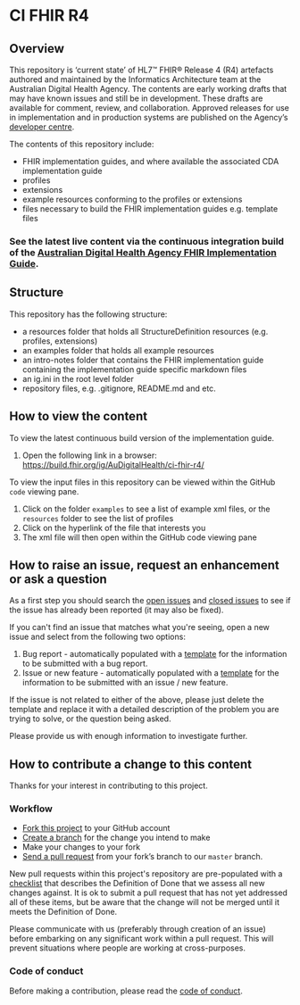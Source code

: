 # CI FHIR R4 

## Overview
This repository is ‘current state’ of HL7™ FHIR® Release 4 (R4) artefacts authored and maintained by the Informatics Architecture team at the Australian Digital Health Agency. The contents are early working drafts that may have known issues and still be in development. These drafts are available for comment, review, and collaboration. Approved releases for use in implementation and in production systems are published on the Agency’s [developer centre]( https://developer.digitalhealth.gov.au/).

The contents of this repository include:
- FHIR implementation guides, and where available the associated CDA implementation guide
- profiles
- extensions
- example resources conforming to the profiles or extensions
- files necessary to build the FHIR implementation guides e.g. template files
 
### See the latest live content via the continuous integration build of the [Australian Digital Health Agency FHIR Implementation Guide](https://build.fhir.org/ig/AuDigitalHealth/ci-fhir-r4/).

## Structure
This repository has the following structure: 
- a resources folder that holds all StructureDefinition resources (e.g. profiles, extensions)
- an examples folder that holds all example resources
- an intro-notes  folder that contains the FHIR implementation guide containing the implementation guide specific markdown files
- an ig.ini in the root level folder
- repository files, e.g. .gitignore, README.md and etc.
 
## How to view the content
To view the latest continuous build version of the implementation guide.
1. Open the following link in a browser: https://build.fhir.org/ig/AuDigitalHealth/ci-fhir-r4/

To view the input files in this repository can be viewed within the GitHub `code` viewing pane.
1. Click on the folder `examples` to see a list of example xml files, or the `resources` folder to see the list of profiles
2. Click on the hyperlink of the file that interests you
3. The xml file will then open within the GitHub code viewing pane

## How to raise an issue, request an enhancement or ask a question
As a first step you should search the [open issues](https://github.com/AuDigitalHealth/ci-fhir-r4/issues?q=is%3Aopen) and [closed issues](https://github.com/AuDigitalHealth/ci-fhir-r4/issues?q=is%3Aclosed) to see if the issue has already been reported (it may also be fixed).

If you can't find an issue that matches what you're seeing, open a new issue and select from the following two options:

1. Bug report - automatically populated with a [template](.github/ISSUE_TEMPLATE/bug_report.md) for the information to be submitted with a bug report.
2. Issue or new feature - automatically populated with a [template](.github/ISSUE_TEMPLATE/issue_or_new_feature.md) for the information to be submitted with an issue / new feature.

If the issue is not related to either of the above, please just delete the template and replace it with a detailed description of the problem you are trying to solve, or the question being asked.

Please provide us with enough information to investigate further.

## How to contribute a change to this content
Thanks for your interest in contributing to this project.

### Workflow
* [Fork this project](https://help.github.com/articles/fork-a-repo/) to your
 GitHub account
* [Create a branch](https://help.github.com/articles/creating-and-deleting-branches-within-your-repository) 
for the change you intend to make
* Make your changes to your fork
* [Send a pull request](https://help.github.com/articles/using-pull-requests/) from your fork’s 
branch to our `master` branch. 

New pull requests within this project's repository are pre-populated with a [checklist](PULL_REQUEST_TEMPLATE.md) that describes the Definition of Done that we assess all new changes against. It is ok to submit a pull request that has not yet addressed all of these items, but be aware that the change will not be merged until it meets the Definition of Done.

Please communicate with us (preferably through creation of an issue) before embarking on any significant work within a pull request. This will prevent situations where people are working at cross-purposes.

### Code of conduct

Before making a contribution, please read the
[code of conduct](CODE_OF_CONDUCT.md).